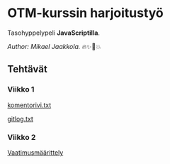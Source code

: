 # OTM-kurssin harjoitustyö

Tasohyppelypeli **JavaScriptilla**.

*Author: Mikael Jaakkola.* :fire::sparkles::unicorn::boom:
  
## Tehtävät
### Viikko 1

[komentorivi.txt](https://github.com/magael/otm-harjoitustyo/blob/master/laskarit/viikko1/komentorivi.txt)

[gitlog.txt](https://github.com/magael/otm-harjoitustyo/blob/master/laskarit/viikko1/gitlog.txt)

### Viikko 2
[Vaatimusmäärittely](https://github.com/magael/otm-harjoitustyo/blob/master/dokumentaatio/vaatimusmaarittely.md)
